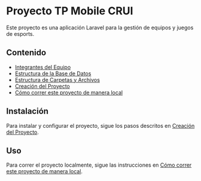 # Proyecto TP Mobile CRUI

Este proyecto es una aplicación Laravel para la gestión de equipos y juegos de esports.

## Contenido

-   [Integrantes del Equipo](00_IntegrantesDelEquipo.md)
-   [Estructura de la Base de Datos](01_EstructuraBaseDeDatos.md)
-   [Estructura de Carpetas y Archivos](02_EstructuraCarpetasYArchivos.md)
-   [Creación del Proyecto](03_CreacionDelProyecto.md)
-   [Cómo correr este proyecto de manera local](04_CorrerProyectoLocalmente.md)

## Instalación

Para instalar y configurar el proyecto, sigue los pasos descritos en [Creación del Proyecto](03_CreacionDelProyecto.md).

## Uso

Para correr el proyecto localmente, sigue las instrucciones en [Cómo correr este proyecto de manera local](04_CorrerProyectoLocalmente.md).
